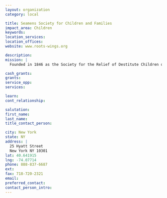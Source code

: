 ```yaml
---
layout: organization
category: local

title: Seamens Society for Children and Families
impact_area: Children
keywords: 
location_services: 
location_offices: 
website: www.roots-wings.org

description: 
mission: |
  Founded in 1846 as the Society for the Relief of Destitute Children of Seamen, the agency's original mission was to care for the children and widows of sailors who were killed at sea. Today, Seamen's Society for Children and Families is a comprehensive social service agency serving over 7,500 children and families in Staten Island and Brooklyn.

cash_grants: 
grants: 
service_opp: 
services: 

learn: 
cont_relationship: 

salutation: 
first_name: 
last_name: 
title_contact_person: 

city: New York
state: NY
address: |
  25 Hyatt Street  
  New York NY 10301
lat: 40.641915
lng: -74.07714
phone: 888-837-6687
ext: 
fax: 718-720-2321
email: 
preferred_contact: 
contact_person_intro: 
---
```


